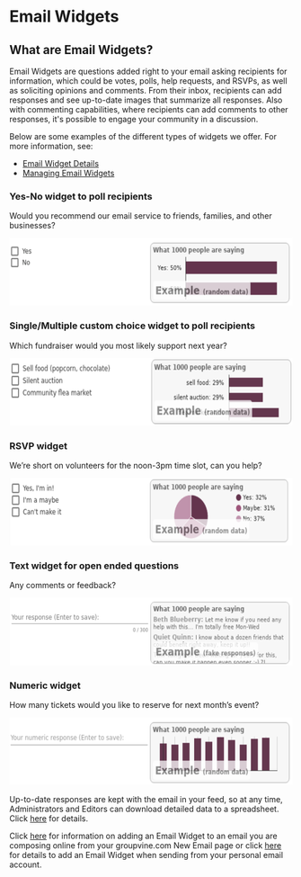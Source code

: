 # Email Widgets

<span id="gv-5widgets-1ewintro"></span>
## What are Email Widgets?

Email Widgets are questions added right to your email asking
recipients for information, which could be votes, polls, help
requests, and RSVPs, as well as soliciting opinions and comments. From
their inbox, recipients can add responses and see up-to-date images
that summarize all responses.  Also with commenting capabilities,
where recipients can add comments to other responses, it's possible to
engage your community in a discussion.

Below are some examples of the different types of widgets we offer.
For more information, see:

* [Email Widget Details](/5-widgets/6-ewDetails.md?gv-qargs=0#gv-5widgets-6ewDetails)
* [Managing Email Widgets](/5-widgets/3-ewManage.md?gv-qargs=0#gv-5widgets-3ewmanage)


### Yes-No widget to poll recipients

Would you recommend our email service to friends, families, and other
businesses?

<img src="/docimages/ew-example1.png" height="120">


### Single/Multiple custom choice widget to poll recipients

Which fundraiser would you most likely support next year? 

<img src="/docimages/ew-example2.png" height="120">


### RSVP widget

We’re short on volunteers for the noon-3pm time slot, can you help?

<img src="/docimages/ew-example3.png" height="120">

### Text widget for open ended questions

Any comments or feedback?

<img src="/docimages/ew-example4.png" height="120">

### Numeric widget

How many tickets would you like to reserve for next month’s event?

<img src="/docimages/ew-example5.png" height="120">



Up-to-date responses are kept with the email in your feed, so at any
time, Administrators and Editors can download detailed data to a
spreadsheet. Click
[here](https://www.groupvine.com/5-widgets/3-ewManage.md?gvdoc=1#gv-5widgets-3ewmanage-download)
for details.

Click
[here](https://www.groupvine.com/3-send/1-sendOnline.md?gvdoc=1#gv-3send-1sendOnline)
for information on adding an Email Widget to an email you are
composing online from your groupvine.com New Email page or click
[here](https://www.groupvine.com/3-send/2-sendInbox.md?gvdoc=1#gv-3send-2sendInbox)
for details to add an Email Widget when sending from your personal
email account.


